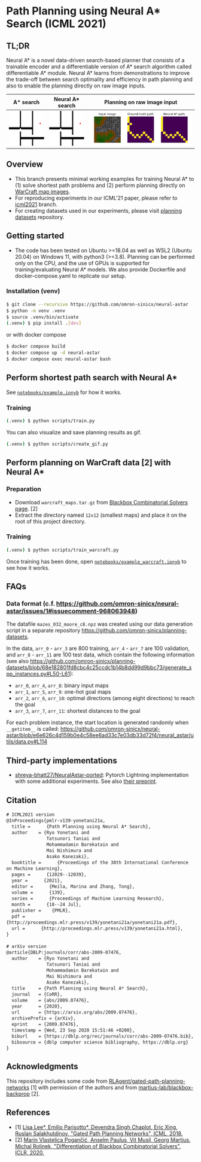 # Path Planning using Neural A\* Search (ICML 2021)

## TL;DR

Neural A\* is a novel data-driven search-based planner that consists of a trainable encoder and a differentiable version of A\* search algorithm called differentiable A* module. Neural A\* learns from demonstrations to improve the trade-off between search optimality and efficiency in path planning and also to enable the planning directly on raw image inputs.

| A\* search | Neural A\* search | Planning on raw image input | 
|:--:|:--:|:--:|
| ![astar](assets/astar.gif) | ![neural_astar](assets/neural_astar.gif)| ![warcraft](assets/warcraft.png) |


## Overview
- This branch presents minimal working examples for training Neural A* to (1) solve shortest path problems and (2) perform planning directly on [WarCraft map images](https://edmond.mpdl.mpg.de/dataset.xhtml?persistentId=doi:10.17617/3.YJCQ5S).
- For reproducing experiments in our ICML'21 paper, please refer to [icml2021](https://github.com/omron-sinicx/neural-astar/tree/icml2021) branch.
- For creating datasets used in our experiments, please visit [planning datasets](https://github.com/omron-sinicx/planning-datasets) repository.

## Getting started
- The code has been tested on Ubuntu >=18.04 as well as WSL2 (Ubuntu 20.04) on Windows 11, with python3 (>=3.8). Planning can be performed only on the CPU, and the use of GPUs is supported for training/evaluating Neural A\* models. We also provide Dockerfile and docker-compose.yaml to replicate our setup.

### Installation (venv)
```sh
$ git clone --recursive https://github.com/omron-sinicx/neural-astar
$ python -m venv .venv
$ source .venv/bin/activate
(.venv) $ pip install .[dev]
```

or with docker compose

```sh
$ docker compose build
$ docker compose up -d neural-astar
$ docker compose exec neural-astar bash
```

## Perform shortest path search with Neural A\* 
See [`notebooks/example.ipnyb`](https://github.com/omron-sinicx/neural-astar/tree/minimal/notebooks/example.ipynb) for how it works.

### Training
```sh
(.venv) $ python scripts/train.py
```

You can also visualize and save planning results as gif. 
```sh
(.venv) $ python scripts/create_gif.py
```


## Perform planning on WarCraft data [2] with Neural A\* 


### Preparation
- Download `warcraft_maps.tar.gz` from [Blackbox Combinatorial Solvers page](https://edmond.mpdl.mpg.de/dataset.xhtml?persistentId=doi:10.17617/3.YJCQ5S). [2]
- Extract the directory named `12x12` (smallest maps) and place it on the root of this project directory.

### Training
```sh
(.venv) $ python scripts/train_warcraft.py
```

Once training has been done, open [`notebooks/example_warcraft.ipnyb`](https://github.com/omron-sinicx/neural-astar/tree/minimal/notebooks/example_warcraft.ipynb) to see how it works.

## FAQs

### Data format (c.f. https://github.com/omron-sinicx/neural-astar/issues/1#issuecomment-968063948)

The datafile `mazes_032_moore_c8.npz` was created using our data generation script in a separate repository https://github.com/omron-sinicx/planning-datasets.

In the data, `arr_0` - `arr_3` are 800 training, `arr_4` - `arr_7` are 100 validation, and `arr_8` - `arr_11` are 100 test data, which contain the following information (see also https://github.com/omron-sinicx/planning-datasets/blob/68e182801fd8cbc4c25ccdc1b14b8dd99d9bbc73/generate_spp_instances.py#L50-L61):

- `arr_0`, `arr_4`, `arr_8`: binary input maps
- `arr_1`, `arr_5`, `arr_9`: one-hot goal maps
- `arr_2`, `arr_6`, `arr_10`: optimal directions (among eight directions) to reach the goal
- `arr_3`, `arr_7`, `arr_11`: shortest distances to the goal

For each problem instance, the start location is generated randomly when `__getitem__` is called: https://github.com/omron-sinicx/neural-astar/blob/e6e626c4d159b0e4c58ee6ad33c7e03db33d72f4/neural_astar/utils/data.py#L114

## Third-party implementations

- [shreya-bhatt27/NeuralAstar-ported](https://github.com/shreya-bhatt27/NeuralAstar-ported): Pytorch Lightning implementation with some additional experiments. See also [their preprint](https://arxiv.org/abs/2208.04153).

## Citation

```
# ICML2021 version
@InProceedings{pmlr-v139-yonetani21a,
  title =      {Path Planning using Neural A* Search},
  author    = {Ryo Yonetani and
               Tatsunori Taniai and
               Mohammadamin Barekatain and
               Mai Nishimura and
               Asako Kanezaki},
  booktitle =      {Proceedings of the 38th International Conference on Machine Learning},
  pages =      {12029--12039},
  year =      {2021},
  editor =      {Meila, Marina and Zhang, Tong},
  volume =      {139},
  series =      {Proceedings of Machine Learning Research},
  month =      {18--24 Jul},
  publisher =    {PMLR},
  pdf =      {http://proceedings.mlr.press/v139/yonetani21a/yonetani21a.pdf},
  url =      {http://proceedings.mlr.press/v139/yonetani21a.html},
}

# arXiv version
@article{DBLP:journals/corr/abs-2009-07476,
  author    = {Ryo Yonetani and
               Tatsunori Taniai and
               Mohammadamin Barekatain and
               Mai Nishimura and
               Asako Kanezaki},
  title     = {Path Planning using Neural A* Search},
  journal   = {CoRR},
  volume    = {abs/2009.07476},
  year      = {2020},
  url       = {https://arxiv.org/abs/2009.07476},
  archivePrefix = {arXiv},
  eprint    = {2009.07476},
  timestamp = {Wed, 23 Sep 2020 15:51:46 +0200},
  biburl    = {https://dblp.org/rec/journals/corr/abs-2009-07476.bib},
  bibsource = {dblp computer science bibliography, https://dblp.org}
}
```

## Acknowledgments
This repository includes some code from [RLAgent/gated-path-planning-networks](https://github.com/RLAgent/gated-path-planning-networks) [1] with permission of the authors and from [martius-lab/blackbox-backprop](https://github.com/martius-lab/blackbox-backprop) [2].

## References
- [1] [Lisa Lee*, Emilio Parisotto*, Devendra Singh Chaplot, Eric Xing, Ruslan Salakhutdinov, "Gated Path Planning Networks", ICML, 2018.](https://arxiv.org/abs/1806.06408)
- [2] [Marin Vlastelica Pogančić, Anselm Paulus, Vit Musil, Georg Martius, Michal Rolinek, "Differentiation of Blackbox Combinatorial Solvers", ICLR, 2020.](https://arxiv.org/abs/1912.02175)
